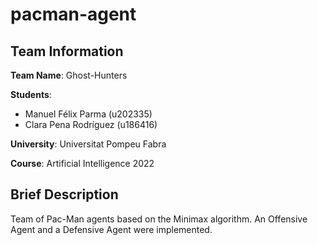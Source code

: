 # pacman-agent

## Team Information

**Team Name**: Ghost-Hunters

**Students**:
* Manuel Félix Parma (u202335)
* Clara Pena Rodríguez (u186416)

**University**: Universitat Pompeu Fabra

**Course**: Artificial Intelligence 2022

## Brief Description

Team of Pac-Man agents based on the Minimax algorithm. An Offensive Agent and a Defensive Agent were implemented.
